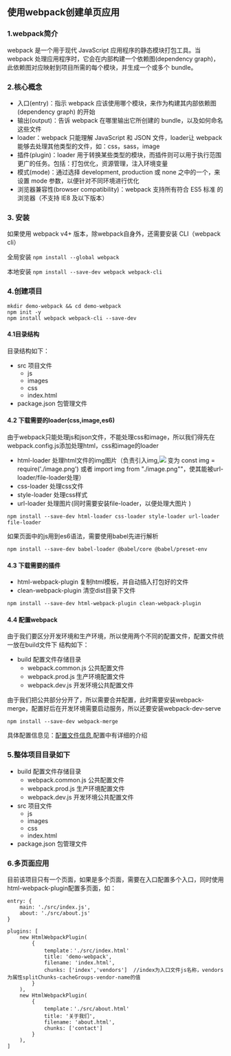 ## 使用webpack创建单页应用
### 1.webpack简介
webpack 是一个用于现代 JavaScript 应用程序的静态模块打包工具。当 webpack 处理应用程序时，它会在内部构建一个依赖图(dependency graph)，此依赖图对应映射到项目所需的每个模块，并生成一个或多个 bundle。
### 2.核心概念
* 入口(entry)：指示 webpack 应该使用哪个模块，来作为构建其内部依赖图(dependency graph) 的开始
* 输出(output)：告诉 webpack 在哪里输出它所创建的 bundle，以及如何命名这些文件
* loader：webpack 只能理解 JavaScript 和 JSON 文件，loader让 webpack 能够去处理其他类型的文件，如：css，sass，image
* 插件(plugin)：loader 用于转换某些类型的模块，而插件则可以用于执行范围更广的任务。包括：打包优化，资源管理，注入环境变量
* 模式(mode)：通过选择 development, production 或 none 之中的一个，来设置 mode 参数，以便针对不同环境进行优化
* 浏览器兼容性(browser compatibility)：webpack 支持所有符合 ES5 标准 的浏览器（不支持 IE8 及以下版本）
### 3. 安装
如果使用 webpack v4+ 版本，除webpack自身外，还需要安装 CLI（webpack cli）

全局安装
```npm install --global webpack```

本地安装
```npm install --save-dev webpack webpack-cli```
### 4.创建项目
```
mkdir demo-webpack && cd demo-webpack
npm init -y
npm install webpack webpack-cli --save-dev
```
#### 4.1目录结构
目录结构如下：
* src                 项目文件
    - js
    - images
    - css
    - index.html
* package.json        包管理文件
#### 4.2 下载需要的loader(css,image,es6)
由于webpack只能处理js和json文件，不能处理css和image，所以我们得先在webpack.config.js添加处理html，css和image的loader
- html-loader 处理html文件的img图片（负责引入img,<img src="image.png"> 变为 const img = require('./image.png') 或者 import img from "./image.png""，使其能被url-loader/file-loader处理）
- css-loader 处理css文件
- style-loader 处理css样式
- url-loader  处理图片(同时需要安装file-loader，以便处理大图片 )
```
npm install --save-dev html-loader css-loader style-loader url-loader file-loader
```

如果页面中的js用到es6语法，需要使用babel先进行解析
```
npm install --save-dev babel-loader @babel/core @babel/preset-env 
```
#### 4.3 下载需要的插件
- html-webpack-plugin   复制html模板，并自动插入打包好的文件
- clean-webpack-plugin  清空dist目录下文件
```
npm install --save-dev html-webpack-plugin clean-webpack-plugin 
```
#### 4.4 配置webpack
由于我们要区分开发环境和生产环境，所以使用两个不同的配置文件，配置文件统一放在build文件下
结构如下：
* build    配置文件存储目录
    - webpack.common.js  公共配置文件
    - webpack.prod.js    生产环境配置文件
    - webpack.dev.js     开发环境公共配置文件

由于我们把公共部分分开了，所以需要合并配置，此时需要安装webpack-merge，配置好后在开发环境需要启动服务，所以还要安装webpack-dev-serve
```
npm install --save-dev webpack-merge
```

具体配置信息见：[配置文件信息](https://github.com/wylb/demo-webpack/tree/master/build),配置中有详细的介绍
### 5.整体项目目录如下
* build    配置文件存储目录
    - webpack.common.js  公共配置文件
    - webpack.prod.js    生产环境配置文件
    - webpack.dev.js     开发环境公共配置文件
* src                 项目文件
    - js
    - images
    - css
    - index.html
* package.json        包管理文件
### 6.多页面应用
目前该项目只有一个页面，如果是多个页面，需要在入口配置多个入口，同时使用html-webpack-plugin配置多页面，如：
```
entry: {
    main: './src/index.js',
    about: './src/about.js'
}

plugins: [
    new HtmlWebpackPlugin(
        {
            template：'./src/index.html'
            title: 'demo-webpack',
            filename: 'index.html',
            chunks: ['index','vendors']  //index为入口文件js名称，vendors为属性splitChunks-cacheGroups-vendor-name的值
        }
    ),
    new HtmlWebpackPlugin(
        {
            template：'./src/about.html'
            title: '关于我们',
            filename: 'about.html',
            chunks: ['contact']
        }
    ),
]
```

